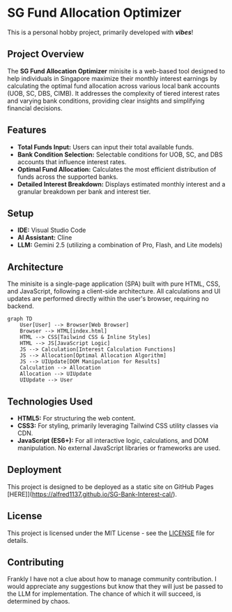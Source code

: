 # SG Fund Allocation Optimizer

This is a personal hobby project, primarily developed with ***vibes***!

## Project Overview

The **SG Fund Allocation Optimizer** minisite is a web-based tool designed to help individuals in Singapore maximize their monthly interest earnings by calculating the optimal fund allocation across various local bank accounts (UOB, SC, DBS, CIMB). It addresses the complexity of tiered interest rates and varying bank conditions, providing clear insights and simplifying financial decisions.

## Features

*   **Total Funds Input:** Users can input their total available funds.
*   **Bank Condition Selection:** Selectable conditions for UOB, SC, and DBS accounts that influence interest rates.
*   **Optimal Fund Allocation:** Calculates the most efficient distribution of funds across the supported banks.
*   **Detailed Interest Breakdown:** Displays estimated monthly interest and a granular breakdown per bank and interest tier.

## Setup

*   **IDE:** Visual Studio Code
*   **AI Assistant:** Cline
*   **LLM:** Gemini 2.5 (utilizing a combination of Pro, Flash, and Lite models)

## Architecture

The minisite is a single-page application (SPA) built with pure HTML, CSS, and JavaScript, following a client-side architecture. All calculations and UI updates are performed directly within the user's browser, requiring no backend.

```mermaid
graph TD
    User[User] --> Browser[Web Browser]
    Browser --> HTML[index.html]
    HTML --> CSS[Tailwind CSS & Inline Styles]
    HTML --> JS[JavaScript Logic]
    JS --> Calculation[Interest Calculation Functions]
    JS --> Allocation[Optimal Allocation Algorithm]
    JS --> UIUpdate[DOM Manipulation for Results]
    Calculation --> Allocation
    Allocation --> UIUpdate
    UIUpdate --> User
```

## Technologies Used

*   **HTML5:** For structuring the web content.
*   **CSS3:** For styling, primarily leveraging Tailwind CSS utility classes via CDN.
*   **JavaScript (ES6+):** For all interactive logic, calculations, and DOM manipulation. No external JavaScript libraries or frameworks are used.

## Deployment

This project is designed to be deployed as a static site on GitHub Pages [HERE]](https://alfred1137.github.io/SG-Bank-Interest-cal/). 
## License

This project is licensed under the MIT License - see the [LICENSE](LICENSE) file for details.

## Contributing

Frankly I have not a clue about how to manage community contribution. I would appreciate any suggestions but know that they will just be passed to the LLM for implementation. The chance of which it will succeed, is determined by chaos.
